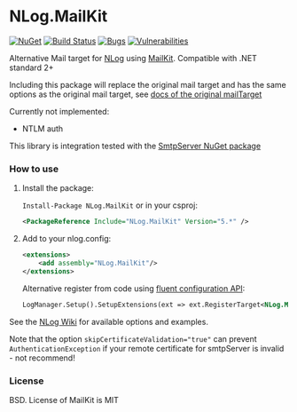 # NLog.MailKit

[![NuGet](https://img.shields.io/nuget/v/NLog.MailKit.svg)](https://www.nuget.org/packages/NLog.MailKit)
[![Build Status](https://dev.azure.com/NLogLogging/NLog/_apis/build/status/NLog.MailKit?branchName=master)](https://dev.azure.com/NLogLogging/NLog/_build/latest?definitionId=25&branchName=master)
[![Bugs](https://sonarcloud.io/api/project_badges/measure?project=nlog.mailkit&metric=bugs)](https://sonarcloud.io/summary/new_code?id=nlog.mailkit)
[![Vulnerabilities](https://sonarcloud.io/api/project_badges/measure?project=nlog.mailkit&metric=vulnerabilities)](https://sonarcloud.io/summary/new_code?id=nlog.mailkit)

Alternative Mail target for [NLog](https://github.com/nlog/nlog) using [MailKit](https://github.com/jstedfast/MailKit). Compatible with .NET standard 2+ 

Including this package will replace the original mail target and has the
same options as the original mail target, see [docs of the original mailTarget](https://github.com/NLog/NLog/wiki/Mail-Target)

Currently not implemented:

- NTLM auth

This library is integration tested with the [SmtpServer NuGet package](https://www.nuget.org/packages/SmtpServer/)


### How to use

1) Install the package: 

    `Install-Package NLog.MailKit` or in your csproj:

    ```xml
    <PackageReference Include="NLog.MailKit" Version="5.*" />
    ```

2) Add to your nlog.config:

    ```xml
    <extensions>
        <add assembly="NLog.MailKit"/>
    </extensions>
    ```

   Alternative register from code using [fluent configuration API](https://github.com/NLog/NLog/wiki/Fluent-Configuration-API):

    ```xml
    LogManager.Setup().SetupExtensions(ext => ext.RegisterTarget<NLog.MailKit.MailTarget>());
    ```

See the [NLog Wiki](https://github.com/NLog/NLog/wiki/Mail-Target) for available options and examples.

Note that the option `skipCertificateValidation="true"` can prevent `AuthenticationException` if your remote certificate for smtpServer is invalid - not recommend!

### License
BSD. License of MailKit is MIT

